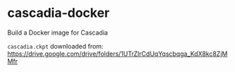 # cascadia-docker
Build a Docker image for Cascadia

`cascadia.ckpt` downloaded from: https://drive.google.com/drive/folders/1UTrZIrCdUqYqscbqga_KdX8kc8ZjMMfr

